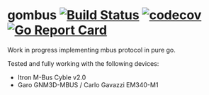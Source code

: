 # gombus [![Build Status](https://app.travis-ci.com/jonaz/gombus.svg?branch=main&status=started)](https://travis-ci.org/jonaz/gombus) [![codecov](https://codecov.io/gh/jonaz/gombus/branch/main/graph/badge.svg)](https://codecov.io/gh/jonaz/gombus) [![Go Report Card](https://goreportcard.com/badge/github.com/jonaz/gombus)](https://goreportcard.com/report/github.com/jonaz/gombus)


Work in progress implementing mbus protocol in pure go.

Tested and fully working with the following devices:

* Itron M-Bus Cyble v2.0
* Garo GNM3D-MBUS / Carlo Gavazzi EM340-M1
